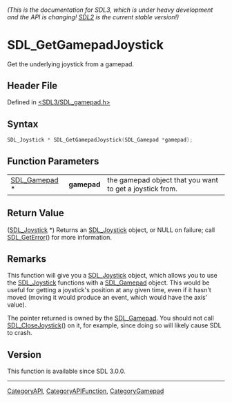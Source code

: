 ###### (This is the documentation for SDL3, which is under heavy development and the API is changing! [SDL2](https://wiki.libsdl.org/SDL2/) is the current stable version!)
# SDL_GetGamepadJoystick

Get the underlying joystick from a gamepad.

## Header File

Defined in [<SDL3/SDL_gamepad.h>](https://github.com/libsdl-org/SDL/blob/main/include/SDL3/SDL_gamepad.h)

## Syntax

```c
SDL_Joystick * SDL_GetGamepadJoystick(SDL_Gamepad *gamepad);
```

## Function Parameters

|                              |             |                                                          |
| ---------------------------- | ----------- | -------------------------------------------------------- |
| [SDL_Gamepad](SDL_Gamepad) * | **gamepad** | the gamepad object that you want to get a joystick from. |

## Return Value

([SDL_Joystick](SDL_Joystick) *) Returns an [SDL_Joystick](SDL_Joystick)
object, or NULL on failure; call [SDL_GetError](SDL_GetError)() for more
information.

## Remarks

This function will give you a [SDL_Joystick](SDL_Joystick) object, which
allows you to use the [SDL_Joystick](SDL_Joystick) functions with a
[SDL_Gamepad](SDL_Gamepad) object. This would be useful for getting a
joystick's position at any given time, even if it hasn't moved (moving it
would produce an event, which would have the axis' value).

The pointer returned is owned by the [SDL_Gamepad](SDL_Gamepad). You should
not call [SDL_CloseJoystick](SDL_CloseJoystick)() on it, for example, since
doing so will likely cause SDL to crash.

## Version

This function is available since SDL 3.0.0.

----
[CategoryAPI](CategoryAPI), [CategoryAPIFunction](CategoryAPIFunction), [CategoryGamepad](CategoryGamepad)

